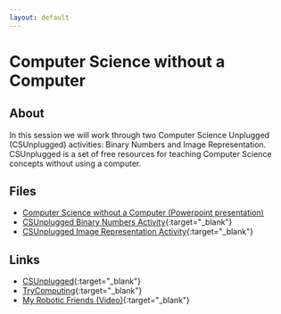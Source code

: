 ```yaml
---
layout: default
---
```


# Computer Science without a Computer

## About

In this session we will work through two Computer Science Unplugged (CSUnplugged) activities: Binary Numbers and Image Representation.
CSUnplugged is a set of free resources for teaching Computer Science concepts without using a computer.

## Files

- [Computer Science without a Computer (Powerpoint presentation)](csunplugged_presentation.pptx)
- [CSUnplugged Binary Numbers Activity](binary_numbers_activity.pdf){:target="_blank"}
- [CSUnplugged Image Representation Activity](image_representation_activity.pdf){:target="_blank"}

## Links

- [CSUnplugged](http://csunplugged.org/){:target="_blank"}
- [TryComputing](http://www.trycomputing.org/){:target="_blank"}
- [My Robotic Friends (Video)](https://www.youtube.com/watch?v=xaW3PAzHxCU){:target="_blank"}